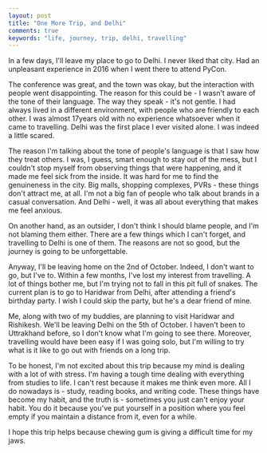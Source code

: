 ```yaml
---
layout: post
title: "One More Trip, and Delhi"
comments: true
keywords: "life, journey, trip, delhi, travelling"
---
```


In a few days, I'll leave my place to go to Delhi. I never liked that city. Had an unpleasant experience in 2016 when I went there to attend PyCon.

The conference was great, and the town was okay, but the interaction with people went disappointing. The reason for this could be - I wasn't aware of
the tone of their language. The way they speak - it's not gentle.  I had always lived in a different environment, with people who are friendly to each other.
I was almost 17years old with no experience whatsoever when it came to travelling. Delhi was the first place I ever visited alone.  I was indeed a little scared.

The reason I'm talking about the tone of people's language is that I saw how they treat others. I was, I guess, smart enough to stay out of the mess, but I
couldn't stop myself from observing things that were happening, and it made me feel sick from the inside. It was hard for me to find the genuineness in the
city. Big malls, shopping complexes, PVRs - these things don't attract me, at all. I'm not a big fan of people who talk about brands in a casual conversation.
And Delhi - well, it was all about everything that makes me feel anxious.

On another hand, as an outsider, I don't think I should blame people, and I'm not blaming them either. There are a few things which I can't forget, and travelling
to Delhi is one of them. The reasons are not so good, but the journey is going to be unforgettable.

Anyway, I'll be leaving home on the 2nd of October. Indeed, I don't want to go, but I've to. Within a few months, I've lost my interest from travelling. A lot
of things bother me, but I'm trying not to fall in this pit full of snakes. The current plan is to go to Haridwar from Delhi, after attending a friend's birthday
party. I wish I could skip the party, but he's a dear friend of mine.

Me, along with two of my buddies, are planning to visit Haridwar and Rishikesh.  We'll be leaving Delhi on the 5th of October. I haven't been to Uttrakhand before,
so I don't know what I'm going to see there. Moreover, travelling would have been easy if I was going solo, but I'm willing to try what is it like to go out with
friends on a long trip.

To be honest, I'm not excited about this trip because my mind is dealing with a lot of with stress. I'm having a tough time dealing with everything from studies
to life. I can't rest because it makes me think even more. All I do nowadays is - study, reading books, and writing code.  These things have become my habit, and
the truth is -  sometimes you just can't enjoy your habit. You do it because you've put yourself in a position where you feel empty if you maintain a distance
from it, even for a while.

I hope this trip helps because chewing gum is giving a difficult time for my jaws.

